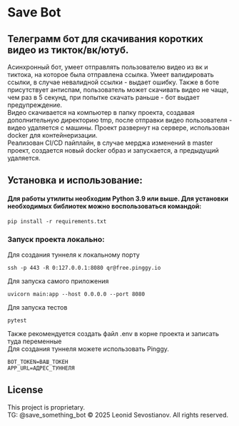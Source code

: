 # Save Bot
## Телеграмм бот для скачивания коротких видео из тикток/вк/ютуб.  
Асинхронный бот, умеет отправлять пользователю видео из вк и тиктока,
на которое была отправлена ссылка. Умеет валидировать ссылки, в случае
невалидной ссылки - выдает ошибку. Также в боте присутствует антиспам,
пользователь может скачивать видео не чаще, чем раз в 5 секунд, при
попытке скачать раньше - бот выдает предупреждение.  
Видео скачивается на компьютер в папку проекта, создавая дополнительную
директорию tmp, после отправки видео пользователя - видео удаляется 
с машины. Проект развернут на сервере, использован docker для контейнеризации.  
Реализован CI/CD пайплайн, в случае мерджа изменений в master проект, создается новый docker образ
и запускается, а предыдущий удаляется.




## Установка и использование:
#### Для работы утилиты необходим Python 3.9 или выше. Для установки необходимых библиотек можно воспользоваться командой:
    pip install -r requirements.txt
### Запуск проекта локально:
Для создания туннеля к локальному порту

    ssh -p 443 -R 0:127.0.0.1:8080 qr@free.pinggy.io

Для запуска самого приложения

    uvicorn main:app --host 0.0.0.0 --port 8080

Для запуска тестов

    pytest

Также рекомендуется создать файл .env в корне проекта и записать туда
переменные  
Для создания туннеля можете использовать Pinggy.
    
    BOT_TOKEN=ВАШ_ТОКЕН
    APP_URL=АДРЕС_ТУННЕЛЯ

## License

This project is proprietary.  
TG: @save_something_bot
© 2025 Leonid Sevostianov. All rights reserved.